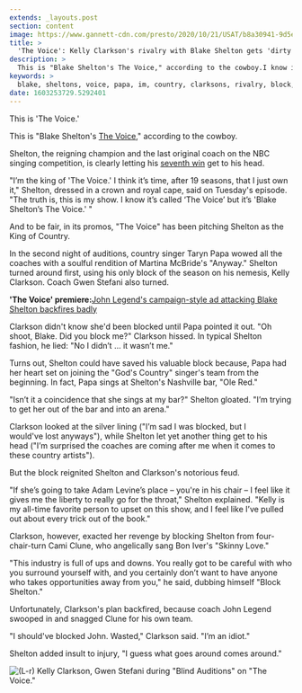 ```yaml
--- 
extends: _layouts.post 
section: content 
image: https://www.gannett-cdn.com/presto/2020/10/21/USAT/b8a30941-9d5e-4c35-835e-c1c76ce53050-NUP_191434_0774.JPG?crop=999,562,x0,y0&width=999&height=562&format=pjpg&auto=webp 
title: > 
  'The Voice': Kelly Clarkson's rivalry with Blake Shelton gets 'dirty' after double block 
description: > 
  This is "Blake Shelton's The Voice," according to the cowboy.I know it’s called ‘The Voice’ but it’s 'Blake Shelton’s The Voice.'"And to be fair, in its promos, "The Voice" has been pitching Shelton as the King of Country.'The Voice' premiere:John Legend's campaign-style ad attacking Blake Shelton backfires badlyClarkson didn't know she'd been blocked until Papa pointed it out.You really got to be careful with who you surround yourself with, and you certainly don’t want to have anyone who takes opportunities away from you," he said, dubbing himself "Block Shelton." 
keywords: > 
  blake, sheltons, voice, papa, im, country, clarksons, rivalry, block, gets, shelton, dirty, coach, double, kelly, clarkson 
date: 1603253729.5292401 
--- 
```

<div><p class="teal-video-wrap"></p><p class="gnt_em_vt"></p><p class="gnt_em_vb gnt_em_vb__te"></p><p class="gnt_ar_b_p">This is 'The Voice.'</p><p class="gnt_ar_b_p">This is "Blake Shelton's <a href="https://www.usatoday.com/story/entertainment/tv/2020/10/19/the-voice-kelly-clarkson-loses-four-chair-turn-after-mistake/5983396002/" target="_blank" rel="noopener" class="gnt_ar_b_a">The Voice,</a>" according to the cowboy.&#160;</p><p class="gnt_ar_b_p">Shelton, the reigning champion and the last original coach on the NBC singing competition, is clearly letting his <a href="https://www.usatoday.com/story/entertainment/tv/2020/05/19/the-voice-finale-blake-shelton-todd-tilghman-wins-season-18/5223800002/" target="_blank" rel="noopener" class="gnt_ar_b_a">seventh win</a> get to his head.&#160;</p><p class="gnt_ar_b_p">"I&#8217;m the king of 'The Voice.' I think it&#8217;s time, after 19 seasons, that I just own it,"&#160;Shelton, dressed in a crown and royal cape, said on Tuesday's episode. "The truth is, this is my show. I know it&#8217;s called &#8216;The Voice&#8217; but it&#8217;s 'Blake Shelton&#8217;s The Voice.' "</p><p class="gnt_ar_b_p">And to be fair, in its promos, "The Voice" has been pitching Shelton as the King of Country.&#160;</p><p class="gnt_ar_b_p">In the second night of auditions, country singer Taryn Papa wowed all the coaches with a soulful rendition of Martina McBride's "Anyway."&#160;Shelton turned around first, using his only block of the season on his nemesis, Kelly Clarkson. Coach Gwen Stefani also turned.</p><p class="gnt_ar_b_p"><strong>'The Voice' premiere:</strong><a href="https://www.usatoday.com/story/entertainment/tv/2020/10/19/the-voice-kelly-clarkson-loses-four-chair-turn-after-mistake/5983396002/" target="_blank" rel="noopener" class="gnt_ar_b_a">John Legend's campaign-style ad attacking Blake Shelton backfires badly</a></p><p class="gnt_ar_b_p">Clarkson didn't know she'd been blocked until Papa pointed it out.&#160;"Oh shoot, Blake. Did you block me?" Clarkson hissed. In typical Shelton fashion, he lied: "No I didn&#8217;t &#8230; it wasn&#8217;t me."</p><p class="gnt_ar_b_p">Turns out, Shelton could have saved his valuable block because, Papa had her heart set on joining the "God's Country" singer's team from the beginning. In fact, Papa&#160;sings at Shelton's Nashville bar, "Ole Red."</p><p id="~ad-slot-7103-usatoday-native-article_link-entertainment-television-2" class="gnt_x_sl gnt_x_al"></p><p class="gnt_ar_b_p">"Isn&#8217;t it a coincidence that she sings at my bar?" Shelton gloated. "I&#8217;m trying to get her out of the bar and into an arena."</p><p class="gnt_ar_b_p">Clarkson looked at the silver lining ("I&#8217;m sad I was blocked, but I would've&#160;lost anyways"), while Shelton let yet another thing get to his head&#160;("I&#8217;m surprised the coaches are coming after me when it comes to these country artists").</p><p class="gnt_ar_b_p">But the block reignited Shelton and Clarkson's notorious feud.&#160;</p><p class="gnt_ar_b_p">"If she&#8217;s going to take Adam Levine&#8217;s place &#8211; you're in his chair&#160;&#8211; I feel like it gives me the liberty to really go for the throat," Shelton explained. "Kelly is my all-time favorite person to upset on this show, and I feel like I&#8217;ve pulled out about every trick out of the book."</p><p id="~ad-slot-7103-usatoday-native-article_link-entertainment-television-3" class="gnt_x_sl gnt_x_al"></p><p class="gnt_ar_b_p">Clarkson, however, exacted her revenge by blocking Shelton from four-chair-turn&#160;Cami Clune, who angelically sang Bon Iver's&#160;"Skinny Love."</p><p class="gnt_ar_b_p">"This industry is full of ups and downs. You really got to be careful with who you surround yourself with, and you certainly don&#8217;t want to have anyone who takes opportunities away from you," he said, dubbing himself "Block Shelton."</p><p class="gnt_ar_b_p">Unfortunately, Clarkson's plan backfired, because coach John Legend swooped in and snagged Clune for his own team.&#160;</p><p class="gnt_ar_b_p">"I should've blocked John. Wasted," Clarkson said. "I&#8217;m an idiot."</p><p class="gnt_ar_b_p">Shelton added insult to injury, "I guess what goes around comes around."</p><img class="gnt_em_img_i" alt='(L-r) Kelly Clarkson, Gwen Stefani during "Blind Auditions" on "The Voice."'><p class="gnt_em_img_ccw gnt_em_img_ccw__cap gnt_em_img_ccw__crd"></p></div>